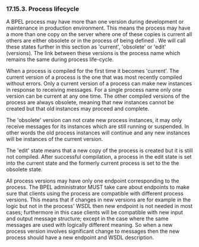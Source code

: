 <div>

<div>

<div>

<div>

### 17.15.3. Process lifecycle

</div>

</div>

</div>

A BPEL process may have more than one version during development or
maintenance in production environment. This means the process may have a
more than one copy on the server where one of these copies is current
all others are either obsolete or in the process of being defined . We
will call these states further in this section as 'current', 'obsolete'
or 'edit' (versions). The link between these versions is the process
name which remains the same during process life-cycle.

When a process is compiled for the first time it becomes 'current'. The
current version of a process is the one that was most recently compiled
without errors. Only a current version of a process can make new
instances in response to receiving messages. For a single process name
only one version can be current at any one time. The other compiled
versions of the process are always obsolete, meaning that new instances
cannot be created but that old instances may proceed and complete.

The 'obsolete' version can not crate new process instances, it may only
receive messages for its instances which are still running or suspended.
In other words the old process instances will continue and any new
instances will be instances of the current version.

The 'edit' state means that a new copy of the process is created but it
is still not compiled. After successful compilation, a process in the
edit state is set into the current state and the formerly current
process is set to the the obsolete state.

All process versions may have only one endpoint corresponding to the
process. The BPEL administrator MUST take care about endpoints to make
sure that clients using the process are compatible with different
process versions. This means that if changes in new versions are for
example in the logic but not in the process' WSDL then new endpoint is
not needed in most cases; furthermore in this case clients will be
compatible with new input and output message structure; except in the
case where the same messages are used with logically different meaning.
So when a new process version involves significant change to messages
then the new process should have a new endpoint and WSDL description.

</div>

